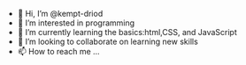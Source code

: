 - 👋 Hi, I’m @kempt-driod
- 👀 I’m interested in programming
- 🌱 I’m currently learning the basics:html,CSS, and JavaScript
- 💞️ I’m looking to collaborate on learning new skills
- 📫 How to reach me ...

<!---
kempt-driod/kempt-driod is a ✨ special ✨ repository because its `README.md` (this file) appears on your GitHub profile.
You can click the Preview link to take a look at your changes.
--->
